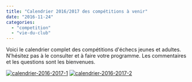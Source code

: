 ```yaml
---
title: "Calendrier 2016/2017 des compétitions à venir"
date: "2016-11-24"
categories: 
  - "competition"
  - "vie-du-club"
---
```


Voici le calendrier complet des compétitions d'échecs jeunes et adultes. N'hésitez pas à le consulter et à faire votre programme. Les commentaires et les questions sont les bienvenues.

[![calendrier-2016-2017-1](/wordpress-uploads/2016/11/Calendrier-2016-2017-1-300x287.jpg)](/wordpress-uploads/2016/11/Calendrier-2016-2017-1.jpg) [![calendrier-2016-2017-2](/wordpress-uploads/2016/11/Calendrier-2016-2017-2-300x271.jpg)](/wordpress-uploads/2016/11/Calendrier-2016-2017-2.jpg)
